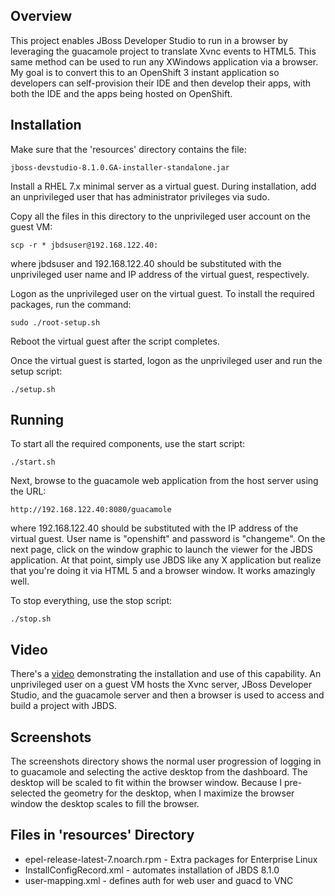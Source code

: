 
Overview
--------

This project enables JBoss Developer Studio to run in a browser by
leveraging the guacamole project to translate Xvnc events to HTML5.
This same method can be used to run any XWindows application via a
browser.  My goal is to convert this to an OpenShift 3 instant
application so developers can self-provision their IDE and then
develop their apps, with both the IDE and the apps being hosted on
OpenShift.

Installation
------------

Make sure that the 'resources' directory contains the file:

    jboss-devstudio-8.1.0.GA-installer-standalone.jar

Install a RHEL 7.x minimal server as a virtual guest.  During
installation, add an unprivileged user that has administrator
privileges via sudo.

Copy all the files in this directory to the unprivileged user account
on the guest VM:

    scp -r * jbdsuser@192.168.122.40:

where jbdsuser and 192.168.122.40 should be substituted with the
unprivileged user name and IP address of the virtual guest,
respectively.

Logon as the unprivileged user on the virtual guest.  To install
the required packages, run the command:

    sudo ./root-setup.sh

Reboot the virtual guest after the script completes.

Once the virtual guest is started, logon as the unprivileged user and
run the setup script:

    ./setup.sh

Running
-------

To start all the required components, use the start script:

    ./start.sh

Next, browse to the guacamole web application from the host server
using the URL:

    http://192.168.122.40:8080/guacamole

where 192.168.122.40 should be substituted with the IP address of the
virtual guest.  User name is "openshift" and password is "changeme".
On the next page, click on the window graphic to launch the viewer for the
JBDS application.  At that point, simply use JBDS like any X application
but realize that you're doing it via HTML 5 and a browser window.
It works amazingly well.

To stop everything, use the stop script:

    ./stop.sh

Video
-----

There's a [video](https://vimeo.com/95063680) demonstrating the installation and use of this capability.
An unprivileged user on a guest VM hosts the Xvnc server, JBoss Developer
Studio, and the guacamole server and then a browser is used to access
and build a project with JBDS.

Screenshots
-----------

The screenshots directory shows the normal user progression of logging
in to guacamole and selecting the active desktop from the dashboard.
The desktop will be scaled to fit within the browser window.  Because I
pre-selected the geometry for the desktop, when I maximize the browser
window the desktop scales to fill the browser.

Files in 'resources' Directory
--------------------------------------
* epel-release-latest-7.noarch.rpm	- Extra packages for Enterprise Linux
* InstallConfigRecord.xml		- automates installation of JBDS 8.1.0
* user-mapping.xml			- defines auth for web user and guacd to VNC

